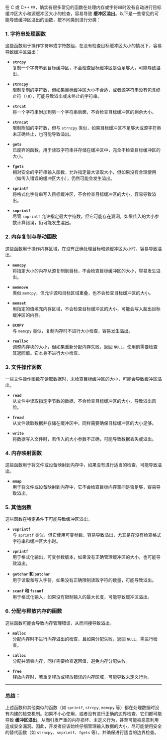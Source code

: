 在 C 或 C++ 中，确实有很多常见的函数在处理内存或字符串时没有自动进行目标缓冲区大小和源缓冲区大小的检查，容易导致 **缓冲区溢出**。以下是一些常见的可能导致缓冲区溢出的函数，按不同类别进行分类：

### 1. **字符串处理函数**

这些函数用于操作字符串或字符数组，在没有检查目标缓冲区大小的情况下，容易导致缓冲区溢出：

- **`strcpy`**  
    复制一个字符串到目标缓冲区，不会检查目标缓冲区是否足够大，可能导致溢出。
    
- **`strncpy`**  
    限制复制的字符数，但如果目标缓冲区大小不合适，或者源字符串没有包含终止符（`\0`），可能导致溢出或未终止的字符串。
    
- **`strcat`**  
    将一个字符串附加到另一个字符串后面，不会检查目标缓冲区的剩余大小。
    
- **`strncat`**  
    限制附加的字符数，但与 `strncpy` 类似，如果目标缓冲区不足够大或源字符串未正确终止，也可能导致溢出。
    
- **`gets`**  
    已废弃的函数，用于读取字符串并存储在缓冲区中，完全不检查目标缓冲区的大小。
    
- **`fgets`**  
    相对安全的字符串输入函数，允许指定最大读取大小，但如果没有合理使用（如传入错误的缓冲区大小），仍然可能会发生溢出。
    
- **`sprintf`**  
    将格式化字符串写入目标缓冲区，不会检查目标缓冲区的大小，容易导致溢出。
    
- **`snprintf`**  
    尽管 `snprintf` 允许指定最大字符数，但它可能存在漏洞，如果传入的大小参数计算错误，仍可能发生溢出。
    

### 2. **内存复制与移动函数**

这些函数用于操作内存区域，在没有正确处理目标和源缓冲区大小时，容易导致溢出。

- **`memcpy`**  
    将指定大小的内存从源复制到目标，不会检查目标缓冲区的大小，容易发生溢出。
    
- **`memmove`**  
    类似 `memcpy`，但允许源和目标区域重叠，也不会检查目标缓冲区的大小。
    
- **`memset`**  
    用指定的值填充内存区域，不会检查目标缓冲区的大小，可能会写入超出目标缓冲区的内存。
    
- **`BCOPY`**  
    与 `memcpy` 类似，复制内存时不进行大小检查，容易发生溢出。
    
- **`realloc`**  
    调整内存块的大小，但如果重新分配内存失败，返回 `NULL`，使用前需要检查其返回值。它本身不进行大小检查。
    

### 3. **文件操作函数**

一些文件操作函数在读取数据时，未检查目标缓冲区的大小，可能会导致缓冲区溢出。

- **`read`**  
    从文件中读取指定字节数的数据，不会检查目标缓冲区的大小，导致溢出风险。
    
- **`fread`**  
    从文件读取数据并存储在缓冲区中，同样需要确保目标缓冲区的大小足够。
    
- **`write`**  
    将数据写入文件时，若传入的大小参数不正确，可能导致数据丢失或溢出。
    

### 4. **内存映射函数**

这些函数用于将文件或设备映射到内存中，如果没有进行适当的检查，可能导致溢出。

- **`mmap`**  
    用于将文件或设备映射到内存中，它不会检查目标内存空间是否足够，容易导致溢出。

### 5. **其他函数**

这些函数在特定条件下可能导致缓冲区溢出。

- **`vsprintf`**  
    与 `sprintf` 类似，但它使用可变参数，容易导致溢出，尤其是在没有检查格式字符串和缓冲区大小时。
    
- **`vprintf`**  
    用于格式化输出，可变参数版本，如果没有正确管理缓冲区的大小，也可能导致溢出。
    
- **`getchar` 和 `putchar`**  
    用于读取和写入字符，如果没有正确限制读取字符的数量，可能导致溢出。
    
- **`scanf` 和 `fscanf`**  
    用于格式化输入，如果没有限制输入的最大长度，可能导致缓冲区溢出。
    

### 6. **分配与释放内存的函数**

这些函数可能会导致内存管理错误，从而间接导致溢出。

- **`malloc`**  
    分配内存时不进行内存溢出的检查，且如果分配失败，返回 `NULL`，需进行检查。
    
- **`calloc`**  
    分配并清零内存，同样需要检查返回值，避免内存分配失败。
    
- **`free`**  
    释放内存时，若重复释放或释放错误的内存区域，可能导致未定义行为。
    

---

### 总结：

上述函数和其他类似的函数（如 `sprintf`, `strcpy`, `memcpy` 等）都在处理数据时没有内建的检查机制。如果不小心使用，或者没有进行正确的边界检查，它们都可能导致 **缓冲区溢出**，从而引发严重的内存损坏、未定义行为，甚至可能被恶意利用造成安全漏洞。因此，开发者应该始终仔细管理输入数据的大小，尽可能使用安全的替代函数（如 `strncpy`、`snprintf`、`fgets` 等），并确保进行适当的边界检查。